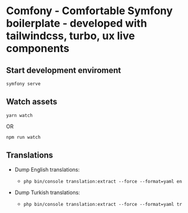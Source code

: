 # Comfony - Comfortable Symfony boilerplate - developed with tailwindcss, turbo, ux live components

## Start development enviroment
```
symfony serve
```

## Watch assets
```
yarn watch
```
OR
```
npm run watch
```

## Translations
- Dump English translations:
  - ```
    php bin/console translation:extract --force --format=yaml en
    ```
- Dump Turkish translations:
  - ```
    php bin/console translation:extract --force --format=yaml tr
    ```
